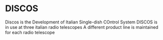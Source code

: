 # DISCOS

Discos is the Development of Italian Single-dish COntrol System
DISCOS is in use at three italian radio telescopes
A different product line is maintained for each radio telescope
